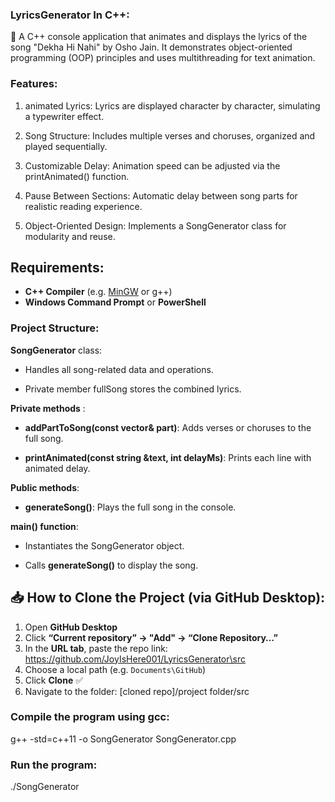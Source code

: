 ### LyricsGenerator In C++:

🎵 A C++ console application that animates and displays the lyrics of the song "Dekha Hi Nahi" by Osho Jain. It demonstrates object-oriented programming (OOP) principles and uses multithreading for text animation.

### Features:

1. animated Lyrics: Lyrics are displayed character by character, simulating a typewriter effect.

2. Song Structure: Includes multiple verses and choruses, organized and played sequentially.

3. Customizable Delay: Animation speed can be adjusted via the printAnimated() function.

4. Pause Between Sections: Automatic delay between song parts for realistic reading experience.

5. Object-Oriented Design: Implements a SongGenerator class for modularity and reuse.


## Requirements: 

- **C++ Compiler** (e.g. [MinGW](https://sourceforge.net/projects/mingw/) or g++)  
- **Windows Command Prompt** or **PowerShell**  

### Project Structure:

**SongGenerator**  class:

- Handles all song-related data and operations.

- Private member fullSong stores the combined lyrics.

**Private methods** :

- **addPartToSong(const vector<string>& part)**: Adds verses or choruses to the full song.

- **printAnimated(const string &text, int delayMs)**: Prints each line with animated delay.

**Public methods**:

-  **generateSong()**: Plays the full song in the console.

**main() function**:

- Instantiates the SongGenerator object.

- Calls **generateSong()** to display the song.

## 📥 How to Clone the Project (via GitHub Desktop):

1. Open **GitHub Desktop**  
2. Click **“Current repository” → "Add" → “Clone Repository…”**  
3. In the **URL tab**, paste the repo link:
https://github.com/JoyIsHere001/LyricsGenerator\src 
4. Choose a local path (e.g. `Documents\GitHub`)  
5. Click **Clone** ✅  
6. Navigate to the folder:
[cloned repo]/project folder/src


### Compile the program using gcc:

g++ -std=c++11 -o SongGenerator SongGenerator.cpp

### Run the program:

./SongGenerator

